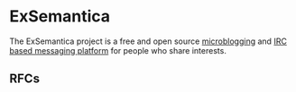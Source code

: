 # ExSemantica

The ExSemantica project is a free and open source [microblogging][microblogging] and [IRC based messaging platform][irc-based-messaging-platform] for people who share interests.

## RFCs

[microblogging]: https://en.wikipedia.org/wiki/Microblogging
[irc-based-messaging-platform]: https://en.wikipedia.org/wiki/Internet_Relay_Chat
